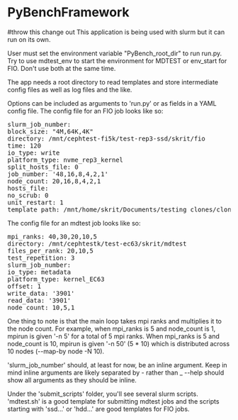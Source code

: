 # PyBenchFramework
#throw this change out
This application is being used with slurm but it can run on its own.

User must set the environment variable "PyBench_root_dir" to run run.py. Try to use mdtest_env to start the environment for MDTEST or env_start for FIO. Don't use both at the same time.

The app needs a root directory to read templates and store intermediate config files as well as log files and the like.

Options can be included as arguments to 'run.py' or as fields in a YAML config file. The config file for an FIO job looks like so:

<pre>
slurm_job_number: 
block_size: "4M,64K,4K"
directory: /mnt/cephtest-fi5k/test-rep3-ssd/skrit/fio
time: 120
io_type: write
platform_type: nvme_rep3_kernel
split_hosts_file: 0
job_number: '48,16,8,4,2,1'
node_count: 20,16,8,4,2,1
hosts_file:
no_scrub: 0
unit_restart: 1
template_path: /mnt/home/skrit/Documents/testing_clones/clone1/PyBenchFramework/examples/template/template.fio
</pre>

The config file for an mdtest job looks like so:

<pre>
mpi_ranks: 40,30,20,10,5 
directory: /mnt/cephtestk/test-ec63/skrit/mdtest
files_per_rank: 20,10,5
test_repetition: 3
slurm_job_number:
io_type: metadata
platform_type: kernel_EC63 
offset: 1
write_data: '3901'
read_data: '3901'
node_count: 10,5,1
</pre>

One thing to note is that the main loop takes mpi ranks and multiplies it to the node count. For example, when mpi_ranks is 5 and node_count is 1, mpirun is given '-n 5' for a total of 5 mpi ranks. When mpi_ranks is 5 and node_count is 10, mpirun is given '-n 50' (5 * 10) which is distributed across 10 nodes (--map-by node -N 10).

'slurm_job_number' should, at least for now, be an inline argument. Keep in mind inline arguments are likely separated by - rather than _ --help should show all arguments as they should be inline.

Under the 'submit_scripts' folder, you'll see several slurm scripts. 'mdtest.sh' is a good template for submitting mdtest jobs and the scripts starting with 'ssd...' or 'hdd...' are good templates for FIO jobs.
